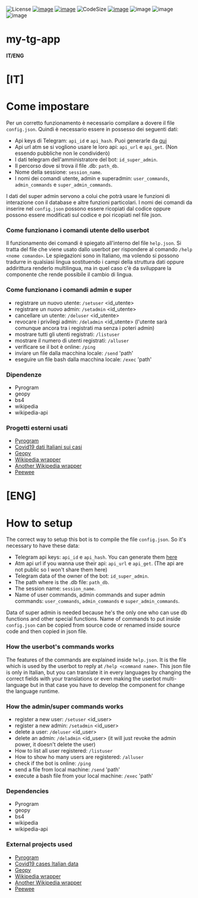 ![License](https://img.shields.io/github/license/MasterCruelty/my-tg-app)
[![image](https://img.shields.io/github/stars/MasterCruelty/my-tg-app)](https://github.com/MasterCruelty/my-tg-app/stargazers)
[![image](https://img.shields.io/github/forks/MasterCruelty/my-tg-app)](https://github.com/MasterCruelty/my-tg-app/network/members)
![CodeSize](https://img.shields.io/github/languages/code-size/MasterCruelty/my-tg-app)
[![image](https://img.shields.io/github/issues/MasterCruelty/my-tg-app)](https://github.com/MasterCruelty/my-tg-app/issues)
![image](https://img.shields.io/github/languages/top/MasterCruelty/my-tg-app)
![image](https://img.shields.io/github/commit-activity/w/MasterCruelty/my-tg-app)
![image](https://img.shields.io/github/contributors/MasterCruelty/my-tg-app)

# my-tg-app

**IT/ENG**


# **[IT]**

# Come impostare

Per un corretto funzionamento è necessario compilare a dovere il file ```config.json```. Quindi è necessario essere in possesso dei seguenti dati:

* Api keys di Telegram: ```api_id``` e ```api_hash```. Puoi generarle da [qui](https://my.telegram.org/apps)
* Api url atm se si vogliono usare le loro api: ```api_url``` e ```api_get```. (Non essendo pubbliche non le condividerò)
* I dati telegram dell'amministratore del bot: ```id_super_admin```.
* Il percorso dove si trova il file .db: ```path_db```.
* Nome della sessione: ```session_name```.
* I nomi dei comandi utente, admin e superadmin: ```user_commands```, ```admin_commands``` e ```super_admin_commands```.

I dati del super admin servono a colui che potrà usare le funzioni di interazione con il database e altre funzioni particolari.
I nomi dei comandi da inserire nel ```config.json``` possono essere ricopiati dal codice oppure possono essere modificati sul codice e poi ricopiati nel file json.	

### Come funzionano i comandi utente dello userbot

Il funzionamento dei comandi è spiegato all'interno del file ```help.json```. Si tratta del file che viene usato dallo userbot per rispondere al comando ```/help <nome comando>```.
Le spiegazioni sono in Italiano, ma volendo si possono tradurre in qualsiasi lingua sostituendo i campi della struttura dati oppure addirittura renderlo multilingua, ma in quel caso c'è da sviluppare la componente che rende possibile il cambio di lingua.

### Come funzionano i comandi admin e super

* registrare un nuovo utente: ```/setuser``` <id_utente>
* registrare un nuovo admin: ```/setadmin``` <id_utente> 
* cancellare un utente: ```/deluser``` <id_utente>
* revocare i privilegi admin: ```/deladmin``` <id_utente> (l'utente sarà comunque ancora tra i registrati ma senza i poteri admin)
* mostrare tutti gli utenti registrati: ```/listuser```
* mostrare il numero di utenti registrati: ```/alluser```
* verificare se il bot è online: ```/ping```
* inviare un file dalla macchina locale: ```/send``` 'path'
* eseguire un file bash dalla macchina locale: ```/exec``` 'path'


### Dipendenze

* Pyrogram
* geopy
* bs4
* wikipedia
* wikipedia-api

### Progetti esterni usati

* [Pyrogram](https://github.com/pyrogram/pyrogram)
* [Covid19 dati Italiani sui casi](https://github.com/pcm-dpc/COVID-19)
* [Geopy](https://github.com/geopy/geopy)
* [Wikipedia wrapper](https://github.com/goldsmith/Wikipedia)
* [Another Wikipedia wrapper](https://github.com/martin-majlis/Wikipedia-API)
* [Peewee](https://github.com/coleifer/peewee)

# **[ENG]**

# How to setup

The correct way to setup this bot is to compile the file  ```config.json```. So it's necessary to have these data:

* Telegram api keys: ```api_id``` e ```api_hash```. You can generate them [here](https://my.telegram.org/apps)
* Atm api url if you wanna use their api: ```api_url``` e ```api_get```. (The api are not public so I won't share them here)
* Telegram data of the owner of the bot: ```id_super_admin```.
* The path where is the .db file: ```path_db```.
* The session name: ```session_name```.
* Name of user commands, admin commands and super admin commands: ```user_commands```, ```admin_commands``` e ```super_admin_commands```.

Data of super admin is needed because he's the only one who can use db functions and other special functions.
Name of commands to put inside ```config.json``` can be copied from source code or renamed inside source code and then copied in json file.	

### How the userbot's commands works

The features of the commands are explained inside ```help.json```. It is the file which is used by the userbot to reply at ```/help <command name>```.
This json file is only in Italian, but you can translate it in every languages by changing the correct fields with your translations or even making the userbot multi-language but in that case you have to develop the component for change the language runtime.

### How the admin/super commands works

* register a new user: ```/setuser``` <id_user>
* register a new admin: ```/setadmin``` <id_user> 
* delete a user: ```/deluser``` <id_user>
* delete an admin: ```/deladmin``` <id_user> (it will just revoke the admin power, it doesn't delete the user)
* How to list all user registered: ```/listuser``` 
* How to show ho many users are registered: ```/alluser```
* check if the bot is online: ```/ping```
* send a file from local machine: ```/send``` 'path'
* execute a bash file from your local machine: ```/exec``` 'path'



### Dependencies

* Pyrogram
* geopy
* bs4
* wikipedia
* wikipedia-api

### External projects used

* [Pyrogram](https://github.com/pyrogram/pyrogram)
* [Covid19 cases Italian data](https://github.com/pcm-dpc/COVID-19)
* [Geopy](https://github.com/geopy/geopy)
* [Wikipedia wrapper](https://github.com/goldsmith/Wikipedia)
* [Another Wikipedia wrapper](https://github.com/martin-majlis/Wikipedia-API)
* [Peewee](https://github.com/coleifer/peewee)
